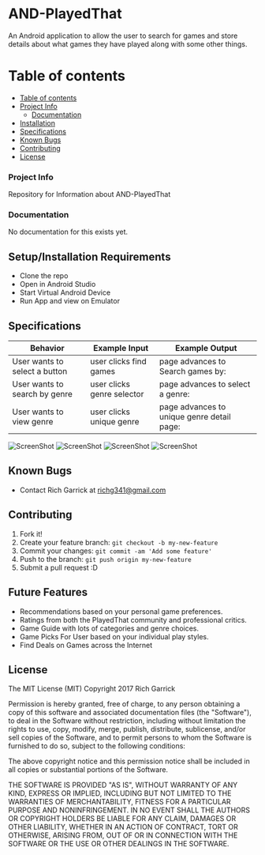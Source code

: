 # AND-PlayedThat
An Android application to allow the user to search for games and store details about what games they have played along with some other things.

Table of contents
=================

  * [Table of contents](#table-of-contents)
  * [Project Info](#project-info)
    * [Documentation](#documentation)
  * [Installation](#installation)
  * [Specifications](#specifications)
  * [Known Bugs](#known-bugs)
  * [Contributing](#contributing)
  * [License](#license)

### Project Info

  Repository for Information about AND-PlayedThat

### Documentation

  No documentation for this exists yet.

## Setup/Installation Requirements

* Clone the repo
* Open in Android Studio
* Start Virtual Android Device
* Run App and view on Emulator


## Specifications

| Behavior      | Example Input         | Example Output        |
| ------------- | ------------- | ------------- |
| User wants to select a button  | user clicks find games  | page advances to Search games by:   |
| User wants to search by genre  | user clicks genre selector  | page advances to select a genre:   |
| User wants to view genre  | user clicks unique genre | page advances to unique genre detail page:   |

![ScreenShot](./app/src/main/assets/images/screenshot01.png)
![ScreenShot](./app/src/main/assets/images/screenshot02.png)
![ScreenShot](./app/src/main/assets/images/screenshot03.png)
![ScreenShot](./app/src/main/assets/images/screenshot04.png)

## Known Bugs
* Contact Rich Garrick at <richg341@gmail.com>

## Contributing

1. Fork it!
2. Create your feature branch: `git checkout -b my-new-feature`
3. Commit your changes: `git commit -am 'Add some feature'`
4. Push to the branch: `git push origin my-new-feature`
5. Submit a pull request :D

## Future Features

*   Recommendations based on your personal game preferences.
*   Ratings from both the PlayedThat community and professional critics.
*   Game Guide with lots of categories and genre choices.
*   Game Picks For User based on your individual play styles.
*   Find Deals on Games across the Internet


## License
The MIT License (MIT)
Copyright 2017 Rich Garrick

Permission is hereby granted, free of charge, to any person obtaining a copy of this software and associated documentation files (the "Software"), to deal in the Software without restriction, including without limitation the rights to use, copy, modify, merge, publish, distribute, sublicense, and/or sell copies of the Software, and to permit persons to whom the Software is furnished to do so, subject to the following conditions:

The above copyright notice and this permission notice shall be included in all copies or substantial portions of the Software.

THE SOFTWARE IS PROVIDED "AS IS", WITHOUT WARRANTY OF ANY KIND, EXPRESS OR IMPLIED, INCLUDING BUT NOT LIMITED TO THE WARRANTIES OF MERCHANTABILITY, FITNESS FOR A PARTICULAR PURPOSE AND NONINFRINGEMENT. IN NO EVENT SHALL THE AUTHORS OR COPYRIGHT HOLDERS BE LIABLE FOR ANY CLAIM, DAMAGES OR OTHER LIABILITY, WHETHER IN AN ACTION OF CONTRACT, TORT OR OTHERWISE, ARISING FROM, OUT OF OR IN CONNECTION WITH THE SOFTWARE OR THE USE OR OTHER DEALINGS IN THE SOFTWARE.
